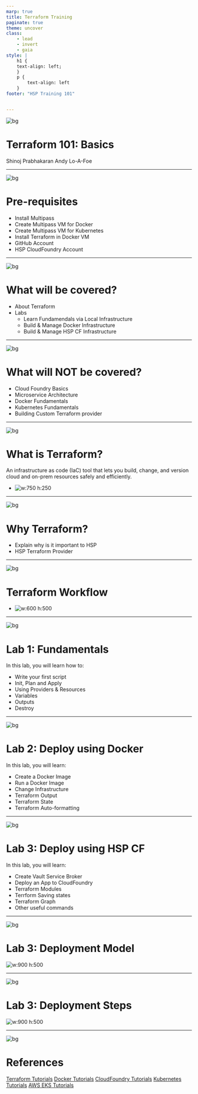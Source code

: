 ```yaml
---
marp: true
title: Terraform Training
paginate: true
theme: uncover
class:
    - lead
    - invert
    - gaia
style: |
    h1 {
    text-align: left;
    }
    p {
        text-align: left
    }
footer: "HSP Training 101"


---
```

![bg](./images/bg.png)
<!-- 
_color: white 
-->
# Terraform 101: Basics

Shinoj Prabhakaran
Andy Lo-A-Foe

---
![bg](./images/bg.webp)
<!--class: lead gaia-->
# Pre-requisites
- Install Multipass
- Create Multipass VM for Docker
- Create Multipass VM for Kubernetes 
- Install Terraform in Docker VM
- GitHub Account
- HSP CloudFoundry Account 

---
![bg](./images/bg.webp)
<!--class: lead gaia-->
# What will be covered?
- About Terraform
- Labs
    - Learn Fundamendals via Local Infrastructure
    - Build & Manage Docker Infrastructure
    - Build & Manage HSP CF Infrastructure

---
![bg](./images/bg.webp)
<!--class: lead gaia-->
# What will NOT be covered?
- Cloud Foundry Basics
- Microservice Architecture
- Docker Fundamentals
- Kubernetes Fundamentals
- Building Custom Terraform provider

---
![bg](./images/bg.webp)
<!-- _class: lead-->
# What is Terraform?
An infrastructure as code (IaC) tool that lets you build, change, and version cloud and on-prem resources safely and efficiently.
- ![w:750 h:250](./images/tf01.png)

---
![bg](./images/bg.webp)
<!-- _class: lead-->
# Why Terraform?

- Explain why is it important to HSP
- HSP Terraform Provider

---
![bg](./images/bg.webp)
<!-- _class: lead-->
# Terraform Workflow
- ![w:600 h:500](./images/tf02.png)

---
![bg](./images/bg.webp)
<!-- _class: lead-->
# Lab 1: Fundamentals
In this lab, you will learn how to:
- Write your first script
- Init, Plan and Apply
- Using Providers & Resources
- Variables
- Outputs
- Destroy

---
![bg](./images/bg.webp)
<!-- _class: lead-->
# Lab 2: Deploy using Docker
In this lab, you will learn:
- Create a Docker Image
- Run a Docker Image
- Change Infrastructure
- Terraform Output
- Terraform State
- Terraform Auto-formatting

---
![bg](./images/bg.webp)
<!-- _class: lead-->
# Lab 3: Deploy using HSP CF
In this lab, you will learn:
- Create Vault Service Broker
- Deploy an App to CloudFoundry 
- Terraform Modules
- Terrform Saving states
- Terraform Graph
- Other useful commands

---
![bg](./images/bg.webp)
<!-- _class: lead-->
# Lab 3: Deployment Model
![w:900 h:500](./images/cf01.png)

---
![bg](./images/bg.webp)
<!-- _class: lead-->
# Lab 3: Deployment Steps
![w:900 h:500](./images/cf02.svg)

---
![bg](./images/bg.webp)
<!-- _class: lead-->
# References
[Terraform Tutorials](https://developer.hashicorp.com/terraform/tutorials)
[Docker Tutorials](https://www.docker.com/101-tutorial/)
[CloudFoundry Tutorials](https://web.microsoftstream.com/video/2ff6edb0-0bee-480d-ba49-4df7c94c3d8d)
[Kubernetes Tutorials](https://kubernetes.io/docs/tutorials/)
[AWS EKS Tutorials](https://docs.aws.amazon.com/eks/latest/userguide/getting-started.html)
